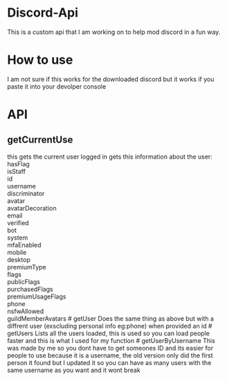 # Discord-Api
This is a custom api that I am working on to help mod discord in a fun way.

# How to use
I am not sure if this works for the downloaded discord but it works if you paste it into your devolper console

# API
<h2>getCurrentUse</h2>
this gets the current user logged in
gets this information about the user:
<br>
hasFlag
<br>
isStaff
<br>
id
<br>
username
<br>
discriminator
<br>
avatar
<br>
avatarDecoration
<br>
email
<br>
verified
<br>
bot
<br>
system
<br>
mfaEnabled
<br>
mobile
<br>
desktop
<br>
premiumType
<br>
flags
<br>
publicFlags
<br>
purchasedFlags
<br>
premiumUsageFlags
<br>
phone
<br>
nsfwAllowed
<br>
guildMemberAvatars
# getUser 
Does the same thing as above but with a diffrent user (exscluding personal info eg:phone) when provided an id
# getUsers
Lists all the users loaded, this is used so you can load people faster and this is what I used for my function
# getUserByUsername
This was made by me so you dont have to get someones ID and its easier for people to use because it is a username, the old version only did the first person it found but I updated it so you can have as many users with the same username as you want and it wont break
